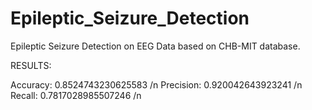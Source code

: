 # Epileptic_Seizure_Detection
Epileptic Seizure Detection on EEG Data based on CHB-MIT database.

RESULTS:

Accuracy: 0.8524743230625583 /n 
Precision:  0.920042643923241 /n
Recall:  0.7817028985507246 /n
